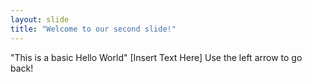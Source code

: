 ```yaml
---
layout: slide
title: "Welcome to our second slide!"
---
```

"This is a basic Hello World"
[Insert Text Here]
Use the left arrow to go back!
